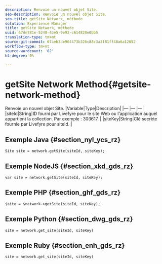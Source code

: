 ```yaml
---
description: Renvoie un nouvel objet Site.
seo-description: Renvoie un nouvel objet Site.
seo-title: getSite Network, méthode
solution: Experience Manager
title: getSite Network, méthode
uuid: 67de781e-5240-4be5-9e93-c614828e0bb5
translation-type: tm+mt
source-git-commit: 67aeb3de964473b326c88c3a3f81ff48a6a12652
workflow-type: tm+mt
source-wordcount: '62'
ht-degree: 0%

---
```



# getSite Network Method{#getsite-network-method}

Renvoie un nouvel objet Site.
|Variable|Type|Description|
|— |— |— |
|siteId|String|ID fourni par Livefyre pour le site Web ou l&#39;application auquel appartient la collection. Par exemple : 303617.  |
|siteKey|String|Clé secrète fournie par Livefyre pour siteId.  |

## Exemple Java {#section_nyl_ycs_rz}

```
Site site = network.getSite(siteId, siteKey); 
```

## Exemple NodeJS {#section_xkd_gds_rz}

```
var site = network.getSite(siteId, siteKey); 
```

## Exemple PHP {#section_ghf_gds_rz}

```
$site = $network->getSite(siteId, siteKey);
```

## Exemple Python {#section_dwg_gds_rz}

```
site = network.get_site(siteId, siteKey) 
```

## Exemple Ruby {#section_enh_gds_rz}

```
site = network.get_site(siteId, siteKey) 
```

